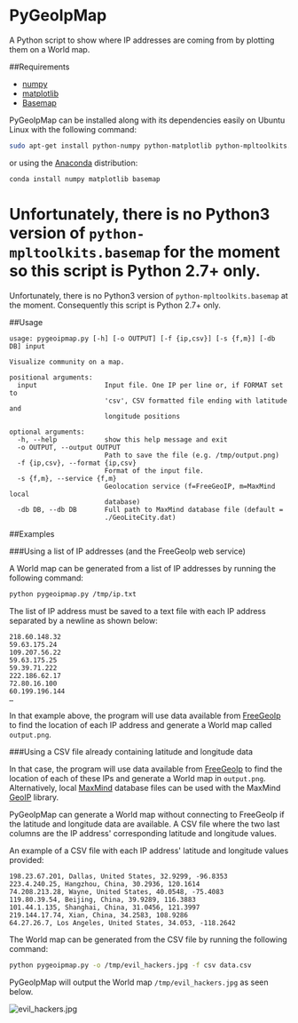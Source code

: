 # PyGeoIpMap


A Python script to show where IP addresses are coming from by plotting them on a World map.

##Requirements

* [numpy](http://www.numpy.org/)
* [matplotlib](http://matplotlib.org/)
* [Basemap](http://matplotlib.org/basemap/)

PyGeoIpMap can be installed along with its dependencies easily on Ubuntu Linux with the following command:

```bash
sudo apt-get install python-numpy python-matplotlib python-mpltoolkits.basemap
```

or using the [Anaconda](http://continuum.io/downloads) distribution:

```
conda install numpy matplotlib basemap
```

Unfortunately, there is no Python3 version of `python-mpltoolkits.basemap` for the moment so this script is Python 2.7+ only.
=======
Unfortunately, there is no Python3 version of `python-mpltoolkits.basemap` at the moment.
Consequently this script is Python 2.7+ only.

##Usage

```
usage: pygeoipmap.py [-h] [-o OUTPUT] [-f {ip,csv}] [-s {f,m}] [-db DB] input

Visualize community on a map.

positional arguments:
  input                 Input file. One IP per line or, if FORMAT set to
                        'csv', CSV formatted file ending with latitude and
                        longitude positions

optional arguments:
  -h, --help            show this help message and exit
  -o OUTPUT, --output OUTPUT
                        Path to save the file (e.g. /tmp/output.png)
  -f {ip,csv}, --format {ip,csv}
                        Format of the input file.
  -s {f,m}, --service {f,m}
                        Geolocation service (f=FreeGeoIP, m=MaxMind local
                        database)
  -db DB, --db DB       Full path to MaxMind database file (default =
                        ./GeoLiteCity.dat)
```

##Examples

###Using a list of IP addresses (and the FreeGeoIp web service)

A World map can be generated from a list of IP addresses by running the following command:

```bash
python pygeoipmap.py /tmp/ip.txt
```

The list of IP address must be saved to a text file with each IP
address separated by a newline as shown below:

```
218.60.148.32
59.63.175.24
109.207.56.22
59.63.175.25
59.39.71.222
222.186.62.17
72.80.16.100
60.199.196.144
…
```

In that example above, the program will use data available from
[FreeGeoIp](http://freegeoip.net/) to find the location of each IP address and generate a World map called `output.png`.

###Using a CSV file already containing latitude and longitude data

In that case, the program will use data available from [FreeGeoIp](http://freegeoip.net/) to find the location of each of these IPs and generate a World map in `output.png`. Alternatively, local [MaxMind](http://dev.maxmind.com/geoip/legacy/geolite/) database files can be used with the MaxMind [GeoIP](https://github.com/maxmind/geoip-api-python) library.

PyGeoIpMap can generate a World map without connecting to FreeGeoIp if the latitude and longitude data are available.
A CSV file where the two last columns are the IP address' corresponding latitude and longitude values.

An example of a CSV file with each IP address' latitude and longitude values provided:

```
198.23.67.201, Dallas, United States, 32.9299, -96.8353
223.4.240.25, Hangzhou, China, 30.2936, 120.1614
74.208.213.28, Wayne, United States, 40.0548, -75.4083
119.80.39.54, Beijing, China, 39.9289, 116.3883
101.44.1.135, Shanghai, China, 31.0456, 121.3997
219.144.17.74, Xian, China, 34.2583, 108.9286
64.27.26.7, Los Angeles, United States, 34.053, -118.2642
```

The World map can be generated from the CSV file by running the following command:

```bash
python pygeoipmap.py -o /tmp/evil_hackers.jpg -f csv data.csv
```

PyGeoIpMap will output the World map `/tmp/evil_hackers.jpg` as seen below.

![evil_hackers.jpg](http://i.imgur.com/IGIaKDb.jpg)
